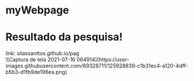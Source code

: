 # myWebpage

<h1> Resultado da pesquisa! </h1>
link: silassanttos.github.io/pag <br>
 ![Captura de tela 2021-07-16 064914](https://user-images.githubusercontent.com/69328711/125928839-c1b31ec4-a120-4dff-b5b3-d1fb9de196ea.png)

